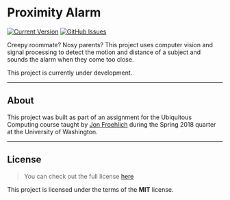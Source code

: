 Proximity Alarm
============
[![Current Version](https://img.shields.io/badge/version-0.0.1-red.svg)](https://github.com/danbunnell/proximity-alarm) [![GitHub Issues](https://img.shields.io/github/issues/danbunnell/proximity-alarm.svg)](https://github.com/danbunnell/proximity-alarm/issues) 

Creepy roommate? Nosy parents? This project uses computer vision and signal processing to detect the motion and distance of a subject and sounds the alarm when they come too close.

This project is currently under development.

---

## About

This project was built as part of an assignment for the Ubiquitous Computing course taught by [Jon Froehlich](https://github.com/jonfroehlich) during the Spring 2018 quarter at the University of Washington.

---

## License
>You can check out the full license [here](https://github.com/danbunnell/proximity-alarm/blob/master/LICENSE)

This project is licensed under the terms of the **MIT** license.
